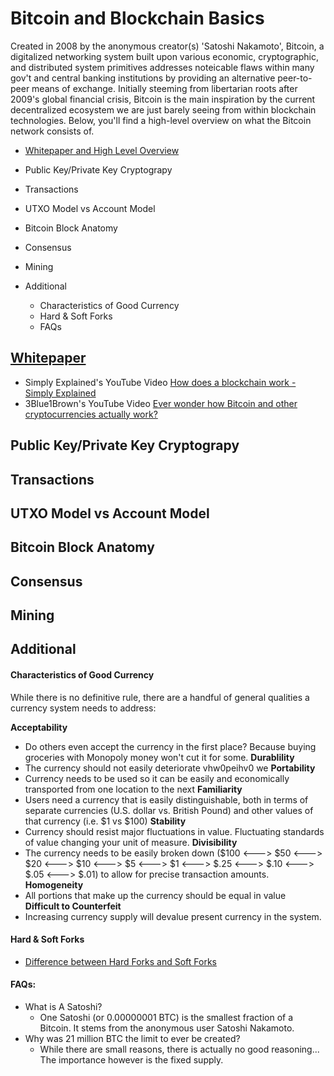 # Bitcoin and Blockchain Basics
Created in 2008 by the anonymous creator(s) 'Satoshi Nakamoto', Bitcoin, a digitalized networking system built upon various economic, cryptographic, and distributed system primitives addresses noteicable flaws within many gov't and central banking institutions by providing an alternative peer-to-peer means of exchange. Initially steeming from libertarian roots after 2009's global financial crisis, Bitcoin is the main inspiration by the current decentralized ecosystem we are just barely seeing from within blockchain technologies. Below, you'll find a high-level overview on what the Bitcoin network consists of.

* [Whitepaper and High Level Overview](#whitepaper)

* Public Key/Private Key Cryptograpy

* Transactions

* UTXO Model vs Account Model

* Bitcoin Block Anatomy

* Consensus

* Mining

* Additional 
  * Characteristics of Good Currency
  * Hard & Soft Forks
  * FAQs


## [Whitepaper](https://bitcoin.org/bitcoin.pdf)
  * Simply Explained's YouTube Video [How does a blockchain work - Simply Explained](https://www.youtube.com/watch?v=SSo_EIwHSd4) 
  * 3Blue1Brown's YouTube Video [Ever wonder how Bitcoin and other cryptocurrencies actually work?](https://www.youtube.com/watch?v=bBC-nXj3Ng4)

## Public Key/Private Key Cryptograpy

## Transactions

## UTXO Model vs Account Model

## Bitcoin Block Anatomy

## Consensus

## Mining


## Additional
#### Characteristics of Good Currency
While there is no definitive rule, there are a handful of general qualities a currency system needs to address:

**Acceptability**
  + Do others even accept the currency in the first place? Because buying groceries with Monopoly money won't cut it for some.
**Durablility**
  + The currency should not easily deteriorate vhw0peihv0 we
**Portability**
  + Currency needs to be used so it can be easily and economically transported from one location to the next
**Familiarity**
  + Users need a currency that is easily distinguishable, both in terms of separate currencies (U.S. dollar vs. British Pound) and other values of that currency (i.e. $1 vs $100)
**Stability**
  + Currency should resist major fluctuations in value. Fluctuating standards of value changing your unit of measure.
**Divisibility**
  + The currency needs to be easily broken down ($100 <---> $50 <---> $20 <---> $10 <---> $5 <---> $1 <---> $.25 <---> $.10 <---> $.05 <---> $.01) to allow for precise transaction amounts.
**Homogeneity**
  + All portions that make up the currency should be equal in value  
**Difficult to Counterfeit**
  + Increasing currency supply will devalue present currency in the system.

#### Hard & Soft Forks
 * [Difference between Hard Forks and Soft Forks](https://www.weusecoins.com/hard-fork-soft-fork-differences/)

#### FAQs:
 * What is A Satoshi? 
   * One Satoshi (or 0.00000001 BTC) is the smallest fraction of a Bitcoin. It stems from the anonymous user Satoshi Nakamoto.
 * Why was 21 million BTC the limit to ever be created? 
   * While there are small reasons, there is actually no good reasoning... The importance however is the fixed supply.
 
